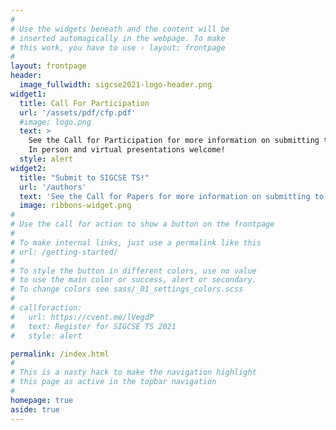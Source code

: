 ```yaml
---
#
# Use the widgets beneath and the content will be
# inserted automagically in the webpage. To make
# this work, you have to use › layout: frontpage
#
layout: frontpage
header:
  image_fullwidth: sigcse2021-logo-header.png
widget1:
  title: Call For Participation
  url: '/assets/pdf/cfp.pdf'
  #image: logo.png
  text: >
    See the Call for Participation for more information on submitting to SIGCSE TS 2022!
    In person and virtual presentations welcome!
  style: alert
widget2:
  title: "Submit to SIGCSE TS!"
  url: '/authors'
  text: 'See the Call for Papers for more information on submitting to SIGCSE TS 2022!'
  image: ribbons-widget.png
#
# Use the call for action to show a button on the frontpage
#
# To make internal links, just use a permalink like this
# url: /getting-started/
#
# To style the button in different colors, use no value
# to use the main color or success, alert or secondary.
# To change colors see sass/_01_settings_colors.scss
#
# callforaction:
#   url: https://cvent.me/lVegdP
#   text: Register for SIGCSE TS 2021
#   style: alert

permalink: /index.html
#
# This is a nasty hack to make the navigation highlight
# this page as active in the topbar navigation
#
homepage: true
aside: true
---
```

<!--<div align="center"><iframe width="560" height="315" src="https://www.youtube.com/embed/BAoyHUvSt4M" frameborder="0" allow="accelerometer; autoplay; encrypted-media; gyroscope; picture-in-picture" allowfullscreen></iframe></div>-->
